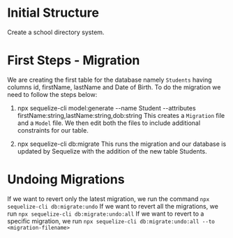 # Initial Structure

Create a school directory system.

# First Steps - Migration

We are creating the first table for the database namely `Students` having columns id, firstName, lastName and Date of Birth. To do the migration we need to follow the steps below:

1. npx sequelize-cli model:generate --name Student --attributes firstName:string,lastName:string,dob:string
   This creates a `Migration` file and a `Model` file. We then edit both the files to include additional constraints for our table.

2. npx sequelize-cli db:migrate
   This runs the migration and our database is updated by Sequelize with the addition of the new table Students.

# Undoing Migrations

If we want to revert only the latest migration, we run the command `npx sequelize-cli db:migrate:undo`
If we want to revert all the migrations, we run `npx sequelize-cli db:migrate:undo:all`
If we want to revert to a specific migration, we run `npx sequelize-cli db:migrate:undo:all --to <migration-filename>`
